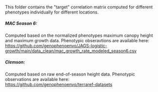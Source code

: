 This folder contains the "target" correlation matrix computed for different phenotypes individually for different locations.

##### MAC Season 6:
Computed based on the normalized phenotypes maximum canopy height and maximum growth data. Phenotypic obseravtions are available here: https://github.com/genophenoenvo/JAGS-logistic-growth/main/data_clean/mac_growth_rate_modeled_season6.csv

##### Clemson:
Computed based on raw end-of-season height data. Phenotypic observations are available here: https://github.com/genophenoenvo/terraref-datasets


